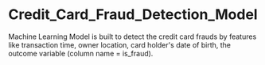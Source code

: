# Credit_Card_Fraud_Detection_Model
Machine Learning Model is built to detect the credit card frauds by features like transaction time, owner location, card holder's date of birth, the outcome variable (column name = is_fraud).
